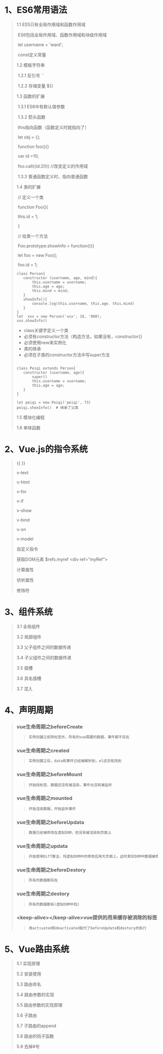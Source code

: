 # 1、ES6常用语法

>1.1  ES5只有全局作用域和函数作用域
>
>​	ES6包括全局作用域、函数作用域和块级作用域
>
>​	let username = 'ward';
>
>​	const定义常量
>
>1.2  模板字符串
>
>​	1.2.1 反引号  ``
>
>​	1.2.2 存储变量	${}
>
>1.3  函数的扩展
>
>​	1.3.1 ES6中有默认值参数
>
>​	1.3.2 箭头函数
>
>​			this指向函数（函数定义时就指向了）
>
>​			let obj = {};
>
>​			function foo(){}
>
>​			var id =10;
>
>​			foo.call({id:20})  //改变定义的作用域
>
>​	1.3.3 普通函数定义时，指向普通函数
>
>1.4 类的扩展
>
>​	// 定义一个类
>
>​	function Foo(){
>
>​		this.id = 1;
>
>​	}
>
>​	// 给类一个方法
>
>​	Foo.prototype.showInfo = function(){}
>
>​	let foo = new Foo();
>
>​	foo.id = 1;
>
>```
>class Person{
>    constructor (username, age, mind){
>        this.username = username;
>        this.age = age;
>        this.mind = mind;
>    }
>    showInfo(){
>        console.log(this.username, this.age. this.mind)
>    }
>}
>let  xxx = new Person('xxx', 18, '000);
>xxx.showInfo()
>```
>
>- class关键字定义一个类
>  - 必须有constructor方法（构造方法，如果没有，constructor{}
>  - 必须使用new来实例化
>- 类的继承
>  - 必须在子类的constructor方法中写super方法
>
>```
>
>class Peiqi extends Person{
>    constructor (username, age){
>        super()
>        this.username = username;
>        this.age = age;
>    }    
>}
>
>let peiqi = new Peiqi('peiqi', 73)
>peiqi.shoeInfo()  # 继承了父类
>```
>
>1.5 模块化编程
>
>1.6 单体函数

# 2、Vue.js的指令系统

>{{  }}
>
>v-text
>
>v-html
>
>v-for
>
>v-if
>
>v-show
>
>v-bind
>
>v-on
>
>v-model
>
>自定义指令
>
>获取DOM元素  $refs.myref   <div ref="myRef”></div>
>
>计算属性
>
>侦听属性
>
>修饰符

# 3、组件系统

>3.1 全局组件
>
>3.2 局部组件
>
>3.3 父子组件之间的数据传递
>
>3.4 子父组件之间的数据传递
>
>3.5 插槽
>
>3.6 具名插槽
>
>3.7 混入

# 4、声明周期

>### vue生命周期之beforeCreate
>
>> ```html
>> 实例创建之前除标签外，所有的vue需要的数据，事件都不存在
>> ```
>
>### vue生命周期之created
>
>> ```html
>> 实例创建之后，data和事件已经被解析到，el还没有找到
>> ```
>
>### vue生命周期之beforeMount
>
>> ```html
>> 开始找标签，数据还没有被渲染，事件也没有被监听
>> ```
>
>### vue生命周期之mounted
>
>> ```html
>> 开始渲染数据，开始监听事件
>> ```
>
>### vue生命周期之beforeUpdata
>
>> ```html
>> 数据已经被修改在虚拟DOM，但没有被渲染到页面上
>> ```
>
>### vue生命周期之updata
>
>> ```html
>> 开始使用Diff算法，将虚拟DOM中的修改应用大页面上，此时真实DOM中数据被修改
>> ```
>
>### vue生命周期之beforeDestory
>
>> ```html
>> 所有的数据都存在
>> ```
>
>### vue生命周期之destory
>
>> ```html
>> 所有的数据都有(虚拟DOM中找)
>> ```
>
>### \<keep-alive>\</keep-alive>vue提供的用来缓存被消除的标签
>
>> ```html
>> 用activated和deactivated取代了beforeUpdate和destory的执行
>> ```

# 5、Vue路由系统

>5.1	实现原理
>
>5.2	安装使用
>
>5.3	路由命名
>
>5.4	路由参数的实现
>
>5.5	路由参数的实现原理
>
>5.6	子路由
>
>5.7	子路由的append
>
>5.8	路由的钩子函数
>
>5.9	去掉#号